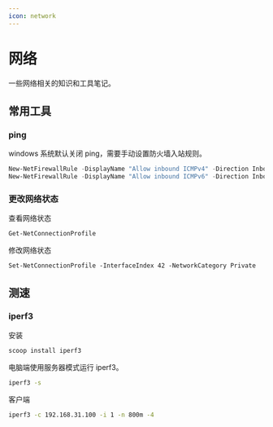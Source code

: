 ```yaml
---
icon: network
---
```


# 网络

一些网络相关的知识和工具笔记。

## 常用工具

### ping

windows 系统默认关闭 ping，需要手动设置防火墙入站规则。

```powershell
New-NetFirewallRule -DisplayName "Allow inbound ICMPv4" -Direction Inbound -Protocol ICMPv4 -IcmpType 8 -RemoteAddress LocalSubnet -Action Allow
New-NetFirewallRule -DisplayName "Allow inbound ICMPv6" -Direction Inbound -Protocol ICMPv6 -IcmpType 8 -RemoteAddress LocalSubnet -Action Allow
```

### 更改网络状态

查看网络状态

```powershell
Get-NetConnectionProfile
```

修改网络状态

```pwsh
Set-NetConnectionProfile -InterfaceIndex 42 -NetworkCategory Private
```

## 测速

### iperf3

安装

```sh
scoop install iperf3
```

电脑端使用服务器模式运行 iperf3。

```sh
iperf3 -s
```

客户端

```sh
iperf3 -c 192.168.31.100 -i 1 -n 800m -4
```
